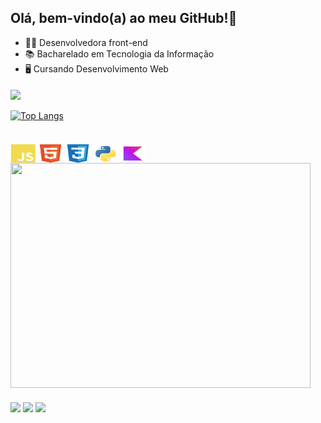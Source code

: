 ## Olá, bem-vindo(a) ao meu GitHub!🫰

- 👩‍💻 Desenvolvedora front-end
- 📚 Bacharelado em Tecnologia da Informação
- 🖥️ Cursando Desenvolvimento Web

####

<picture>
<source 
  srcset="https://github-readme-stats.vercel.app/api?username=AnaJuliaN&show_icons=true&theme=radical"
  media="(prefers-color-scheme: dark)"
/>
<source
  srcset="https://github-readme-stats.vercel.app/api?username=AnaJuliaN&show_icons=true"
  media="(prefers-color-scheme: light), (prefers-color-scheme: no-preference)"
/>
<img src="https://github-readme-stats.vercel.app/api?username=AnaJuliaN&show_icons=true" />
</picture>

[![Top Langs](https://github-readme-stats.vercel.app/api/top-langs/?username=AnaJuliaN&layout=compact&theme=radical)](https://github.com/AnaJuliaN/github-readme-stats)

####

<div style="display: inline_block"><br>
  <img align="center" alt="Ana-Js" height="30" width="40" src="https://raw.githubusercontent.com/devicons/devicon/master/icons/javascript/javascript-plain.svg">
  <img align="center" alt="Ana-HTML" height="30" width="40" src="https://raw.githubusercontent.com/devicons/devicon/master/icons/html5/html5-original.svg">
  <img align="center" alt="Ana-CSS" height="30" width="40" src="https://raw.githubusercontent.com/devicons/devicon/master/icons/css3/css3-original.svg">
  <img align="center" alt="Ana-Python" height="30" width="40" src="https://raw.githubusercontent.com/devicons/devicon/master/icons/python/python-original.svg">
  <img align="center" alt="Ana-Kotlin" height="30" width="40" src="https://raw.githubusercontent.com/devicons/devicon/master/icons/kotlin/kotlin-original.svg">
  <img src="https://giphy.com/embed/olr5oi9bxPVeV30Yye" width="480" height="360" frameBorder="0" class="giphy-embed" allowFullScreen><p><a href="https://giphy.com/stickers/sanrioinc-sanrio-kuromi-sanriofotm-olr5oi9bxPVeV30Yye"></a></p>
</div>

  ####
 
<div> 
  <a href="https://instagram.com/ana_nunes5" target="_blank"><img src="https://img.shields.io/badge/-Instagram-%23E4405F?style=for-the-badge&logo=instagram&logoColor=white" target="_blank"></a>
  <a href = "mailto:ana.nunes@aluno.ifsp.edu.br"><img src="https://img.shields.io/badge/-Gmail-%23333?style=for-the-badge&logo=gmail&logoColor=white" target="_blank"></a>
  <a href="https://www.linkedin.com/in/ana-júlia-simão-nunes-93558820b/" target="_blank"><img src="https://img.shields.io/badge/-LinkedIn-%230077B5?style=for-the-badge&logo=linkedin&logoColor=white" target="_blank"></a> 
  
</div>
